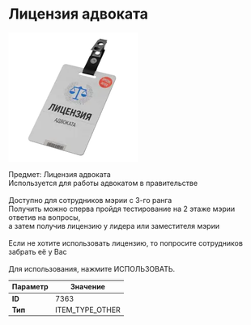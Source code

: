 # Лицензия адвоката

![Item Image](../img/7363.webp?raw=true)

Предмет: Лицензия адвоката<br>Используется для работы адвокатом в правительстве<br><br>Доступно для сотрудников мэрии с 3-го ранга<br>Получить можно сперва пройдя тестирование на 2 этаже мэрии ответив на вопросы,<br>а затем получив лицензию у лидера или заместителя мэрии<br><br>Если не хотите использовать лицензию, то попросите сотрудников забрать её у Вас<br><br>Для использования, нажмите ИСПОЛЬЗОВАТЬ.


| Параметр | Значение |
|----------|----------|
| **ID** | 7363 |
| **Тип** | ITEM_TYPE_OTHER |


